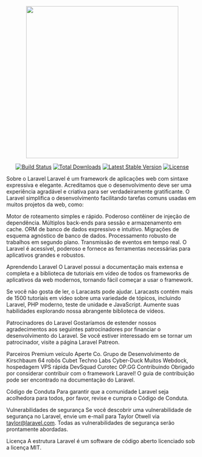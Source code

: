 <p align="center"><a href="https://laravel.com" target="_blank"><img src="https://raw.githubusercontent.com/laravel/art/master/logo-lockup/5%20SVG/2%20CMYK/1%20Full%20Color/laravel-logolockup-cmyk-red.svg" width="400"></a></p>

<p align="center">
<a href="https://travis-ci.org/laravel/framework"><img src="https://travis-ci.org/laravel/framework.svg" alt="Build Status"></a>
<a href="https://packagist.org/packages/laravel/framework"><img src="https://img.shields.io/packagist/dt/laravel/framework" alt="Total Downloads"></a>
<a href="https://packagist.org/packages/laravel/framework"><img src="https://img.shields.io/packagist/v/laravel/framework" alt="Latest Stable Version"></a>
<a href="https://packagist.org/packages/laravel/framework"><img src="https://img.shields.io/packagist/l/laravel/framework" alt="License"></a>
</p>

Sobre o Laravel
Laravel é um framework de aplicações web com sintaxe expressiva e elegante. Acreditamos que o desenvolvimento deve ser uma experiência agradável e criativa para ser verdadeiramente gratificante. O Laravel simplifica o desenvolvimento facilitando tarefas comuns usadas em muitos projetos da web, como:

Motor de roteamento simples e rápido.
Poderoso contêiner de injeção de dependência.
Múltiplos back-ends para sessão e armazenamento em cache.
ORM de banco de dados expressivo e intuitivo.
Migrações de esquema agnóstico de banco de dados.
Processamento robusto de trabalhos em segundo plano.
Transmissão de eventos em tempo real.
O Laravel é acessível, poderoso e fornece as ferramentas necessárias para aplicativos grandes e robustos.

Aprendendo Laravel
O Laravel possui a documentação mais extensa e completa e a biblioteca de tutoriais em vídeo de todos os frameworks de aplicativos da web modernos, tornando fácil começar a usar o framework.

Se você não gosta de ler, o Laracasts pode ajudar. Laracasts contém mais de 1500 tutoriais em vídeo sobre uma variedade de tópicos, incluindo Laravel, PHP moderno, teste de unidade e JavaScript. Aumente suas habilidades explorando nossa abrangente biblioteca de vídeos.

Patrocinadores do Laravel
Gostaríamos de estender nossos agradecimentos aos seguintes patrocinadores por financiar o desenvolvimento do Laravel. Se você estiver interessado em se tornar um patrocinador, visite a página Laravel Patreon.

Parceiros Premium
veículo
Aperte Co.
Grupo de Desenvolvimento de Kirschbaum
64 robôs
Cubet Techno Labs
Cyber-Duck
Muitos
Webdock, hospedagem VPS rápida
DevSquad
Curotec
OP.GG
Contribuindo
Obrigado por considerar contribuir com o framework Laravel! O guia de contribuição pode ser encontrado na documentação do Laravel.

Código de Conduta
Para garantir que a comunidade Laravel seja acolhedora para todos, por favor, revise e cumpra o Código de Conduta.

Vulnerabilidades de segurança
Se você descobrir uma vulnerabilidade de segurança no Laravel, envie um e-mail para Taylor Otwell via taylor@laravel.com. Todas as vulnerabilidades de segurança serão prontamente abordadas.

Licença
A estrutura Laravel é um software de código aberto licenciado sob a licença MIT.
